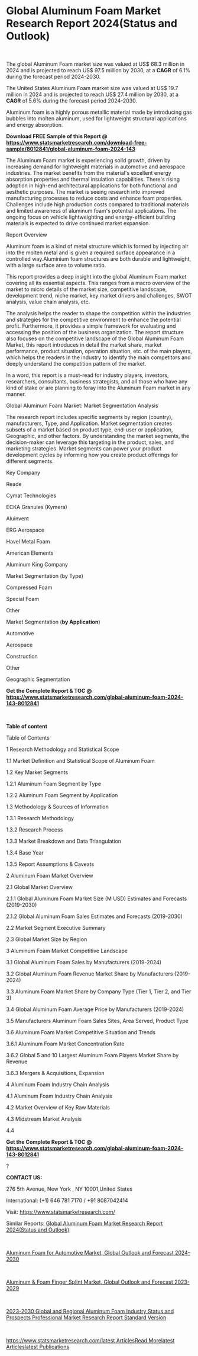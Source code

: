<h1>Global Aluminum Foam Market Research Report 2024(Status and Outlook)</h1><br/><p>The global Aluminum Foam market size was valued at US$ 68.3 million in 2024 and is projected to reach US$ 97.5 million by 2030, at a <strong>CAGR</strong> of 6.1% during the forecast period 2024-2030.</p>
 
 
 
 <p>The United States Aluminum Foam market size was valued at US$ 19.7 million in 2024 and is projected to reach US$ 27.4 million by 2030, at a <strong>CAGR</strong> of 5.6% during the forecast period 2024-2030.</p>
 
 
 
 <p>Aluminum foam is a highly porous metallic material made by introducing gas bubbles into molten aluminum, used for lightweight structural applications and energy absorption.</p>
 
 
 
 <p><strong>Download FREE Sample of this Report @ <a href="https://www.statsmarketresearch.com/download-free-sample/8012841/global-aluminum-foam-2024-143">https://www.statsmarketresearch.com/download-free-sample/8012841/global-aluminum-foam-2024-143</a></strong></p>
 
 
 
 <p>The Aluminum Foam market is experiencing solid growth, driven by increasing demand for lightweight materials in automotive and aerospace industries. The market benefits from the material&#39;s excellent energy absorption properties and thermal insulation capabilities. There&#39;s rising adoption in high-end architectural applications for both functional and aesthetic purposes. The market is seeing research into improved manufacturing processes to reduce costs and enhance foam properties. Challenges include high production costs compared to traditional materials and limited awareness of aluminum foam&#39;s potential applications. The ongoing focus on vehicle lightweighting and energy-efficient building materials is expected to drive continued market expansion.</p>
 
 
 
 <p>Report Overview</p>
 
 
 
 <p>Aluminum foam is a kind of metal structure which is formed by injecting air into the molten metal and is given a required surface appearance in a controlled way.Aluminium foam structures are both durable and lightweight, with a large surface area to volume ratio.</p>
 
 
 
 <p>This report provides a deep insight into the global Aluminum Foam market covering all its essential aspects. This ranges from a macro overview of the market to micro details of the market size, competitive landscape, development trend, niche market, key market drivers and challenges, SWOT analysis, value chain analysis, etc.</p>
 
 
 
 <p>The analysis helps the reader to shape the competition within the industries and strategies for the competitive environment to enhance the potential profit. Furthermore, it provides a simple framework for evaluating and accessing the position of the business organization. The report structure also focuses on the competitive landscape of the Global Aluminum Foam Market, this report introduces in detail the market share, market performance, product situation, operation situation, etc. of the main players, which helps the readers in the industry to identify the main competitors and deeply understand the competition pattern of the market.</p>
 
 
 
 <p>In a word, this report is a must-read for industry players, investors, researchers, consultants, business strategists, and all those who have any kind of stake or are planning to foray into the Aluminum Foam market in any manner.</p>
 
 
 
 <p>Global Aluminum Foam Market: Market Segmentation Analysis</p>
 
 
 
 <p>The research report includes specific segments by region (country), manufacturers, Type, and Application. Market segmentation creates subsets of a market based on product type, end-user or application, Geographic, and other factors. By understanding the market segments, the decision-maker can leverage this targeting in the product, sales, and marketing strategies. Market segments can power your product development cycles by informing how you create product offerings for different segments.</p>
 
 
 
 <p>Key Company</p>
 
 
 
 <p>Reade</p>
 
 
 
 <p>Cymat Technologies</p>
 
 
 
 <p>ECKA Granules (Kymera)</p>
 
 
 
 <p>Aluinvent</p>
 
 
 
 <p>ERG Aerospace</p>
 
 
 
 <p>Havel Metal Foam</p>
 
 
 
 <p>American Elements</p>
 
 
 
 <p>Aluminum King Company</p>
 
 
 
 <p>Market Segmentation (by Type)</p>
 
 
 
 <p>Compressed Foam</p>
 
 
 
 <p>Special Foam</p>
 
 
 
 <p>Other</p>
 
 
 
 <p>Market Segmentation (<strong>by Application</strong>)</p>
 
 
 
 <p>Automotive</p>
 
 
 
 <p>Aerospace</p>
 
 
 
 <p>Construction</p>
 
 
 
 <p>Other</p>
 
 
 
 <p>Geographic Segmentation</p>
 
 
 
 <div><b>Get the Complete Report & TOC @ <a href="https://www.statsmarketresearch.com/global-aluminum-foam-2024-143-8012841">https://www.statsmarketresearch.com/global-aluminum-foam-2024-143-8012841</a></b></div>
 
 
 
 <p><br />
 
 <b>Table of content</b></p>
 
 
 
 <p>Table of Contents<br />
 
 1 Research Methodology and Statistical Scope<br />
 
 1.1 Market Definition and Statistical Scope of Aluminum Foam<br />
 
 1.2 Key Market Segments<br />
 
 1.2.1 Aluminum Foam Segment by Type<br />
 
 1.2.2 Aluminum Foam Segment by Application<br />
 
 1.3 Methodology & Sources of Information<br />
 
 1.3.1 Research Methodology<br />
 
 1.3.2 Research Process<br />
 
 1.3.3 Market Breakdown and Data Triangulation<br />
 
 1.3.4 Base Year<br />
 
 1.3.5 Report Assumptions & Caveats<br />
 
 2 Aluminum Foam Market Overview<br />
 
 2.1 Global Market Overview<br />
 
 2.1.1 Global Aluminum Foam Market Size (M USD) Estimates and Forecasts (2019-2030)<br />
 
 2.1.2 Global Aluminum Foam Sales Estimates and Forecasts (2019-2030)<br />
 
 2.2 Market Segment Executive Summary<br />
 
 2.3 Global Market Size by Region<br />
 
 3 Aluminum Foam Market Competitive Landscape<br />
 
 3.1 Global Aluminum Foam Sales by Manufacturers (2019-2024)<br />
 
 3.2 Global Aluminum Foam Revenue Market Share by Manufacturers (2019-2024)<br />
 
 3.3 Aluminum Foam Market Share by Company Type (Tier 1, Tier 2, and Tier 3)<br />
 
 3.4 Global Aluminum Foam Average Price by Manufacturers (2019-2024)<br />
 
 3.5 Manufacturers Aluminum Foam Sales Sites, Area Served, Product Type<br />
 
 3.6 Aluminum Foam Market Competitive Situation and Trends<br />
 
 3.6.1 Aluminum Foam Market Concentration Rate<br />
 
 3.6.2 Global 5 and 10 Largest Aluminum Foam Players Market Share by Revenue<br />
 
 3.6.3 Mergers & Acquisitions, Expansion<br />
 
 4 Aluminum Foam Industry Chain Analysis<br />
 
 4.1 Aluminum Foam Industry Chain Analysis<br />
 
 4.2 Market Overview of Key Raw Materials<br />
 
 4.3 Midstream Market Analysis<br />
 
 4.4</p>
 
 
 
 <div><b>Get the Complete Report & TOC @ <a href="https://www.statsmarketresearch.com/global-aluminum-foam-2024-143-8012841">https://www.statsmarketresearch.com/global-aluminum-foam-2024-143-8012841</a></b></div>
 
 
 
 <p>? </p>
 
 
 
 <p><b>CONTACT US:</b><br />
 
 276 5th Avenue, New York , NY 10001,United States<br />
 
 International: (+1) 646 781 7170 / +91 8087042414<br />
 
 Visit: <a href="https://www.statsmarketresearch.com/">https://www.statsmarketresearch.com/</a><br />
 
 Similar Reports: <a href="https://www.statsmarketresearch.com/global-aluminum-foam-2024-143-8012841">Global Aluminum Foam Market Research Report 2024(Status and Outlook)</a><br />
 
 <br />
 
 <a href="https://www.statsmarketresearch.com/global-aluminum-foam-2024-143-8012841">Aluminum Foam for Automotive Market, Global Outlook and Forecast 2024-2030</a><br />
 
 <br />
 
 <a href="https://www.statsmarketresearch.com/global-aluminum-foam-2024-143-8012841">Aluminum & Foam Finger Splint Market, Global Outlook and Forecast 2023-2029</a><br />
 
 <br />
 
 <a href="https://www.statsmarketresearch.com/global-aluminum-foam-2024-143-8012841">2023-2030 Global and Regional Aluminum Foam Industry Status and Prospects Professional Market Research Report Standard Version</a><br />
 
 <br />
 
 <a href="https://gyeongbokgung.com">https://www.statsmarketresearch.com/</a><a href="https://hallyeomaritime.com">latest Articles</a><a href="https://jingwansa.com">Read More</a><a href="https://nguoiviet.jp/">latest Articles</a><a href="https://www.intelmarketresearch.com/">latest Publications</a></p>
